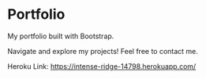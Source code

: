 # Portfolio

My portfolio built with Bootstrap. 

Navigate and explore my projects! Feel free to contact me.

Heroku Link:
https://intense-ridge-14798.herokuapp.com/
